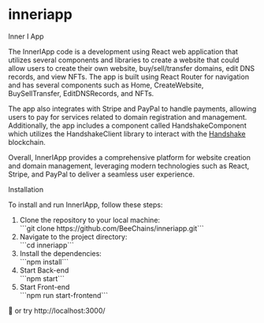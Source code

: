 # inneriapp

Inner I App

The InnerIApp code is a development using React web application that utilizes several components and libraries to create a website that could allow users to create their own website, buy/sell/transfer domains, edit DNS records, and view NFTs. The app is built using React Router for navigation and has several components such as Home, CreateWebsite, BuySellTransfer, EditDNSRecords, and NFTs.

The app also integrates with Stripe and PayPal to handle payments, allowing users to pay for services related to domain registration and management. Additionally, the app includes a component called HandshakeComponent which utilizes the HandshakeClient library to interact with the [Handshake](https://handshake.org/) blockchain.

Overall, InnerIApp provides a comprehensive platform for website creation and domain management, leveraging modern technologies such as React, Stripe, and PayPal to deliver a seamless user experience.

Installation 

To install and run InnerIApp, follow these steps:
<ol>
<li>Clone the repository to your local machine:</li>
    ```git clone https://github.com/BeeChains/inneriapp.git```

<li>Navigate to the project directory:</li>
    ```cd inneriapp```

<li>Install the dependencies:</li>
    ```npm install```

<li>Start Back-end</li>
    ```npm start```

<li>Start Front-end</li>
    ```npm run start-frontend```
</ol>
🤝 or try http://localhost:3000/
